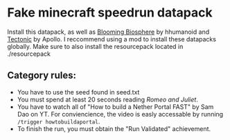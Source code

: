 # Fake minecraft speedrun datapack
Install this datapack, as well as [Blooming Biosphere](https://modrinth.com/datapack/blooming-biosphere) by hhumanoid and [Tectonic](https://modrinth.com/datapack/tectonic) by Apollo. I reccommend using a mod to install these datapacks globally. Make sure to also install the resourcepack located in ./resourcepack

## Category rules:
- You have to use the seed found in seed.txt
- You must spend at least 20 seconds reading _Romeo and Juliet_.
- You have to watch all of "How to build a Nether Portal FAST" by Sam Dao on YT. For conviencience, the video is easly accessable by running `/trigger howtobuildaportal`.
- To finish the run, you must obtain the "Run Validated" achievement.
